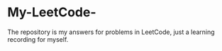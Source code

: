 # My-LeetCode-
The repository is my answers for problems in LeetCode, just a learning recording for myself.
